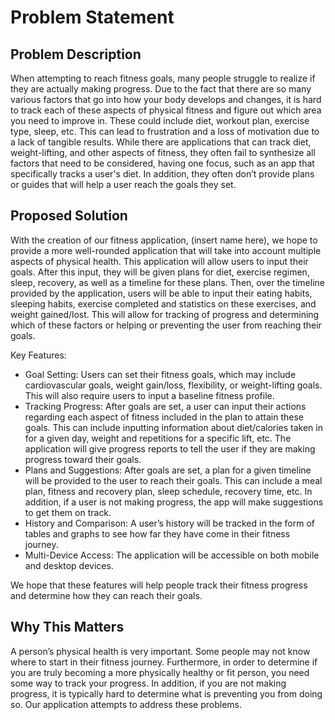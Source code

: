 # Problem Statement

## Problem Description 

When attempting to reach fitness goals, many people struggle to realize if they are actually making progress. Due to the fact that there are so many various factors that go into how your body develops and changes, it is hard to track each of these aspects of physical fitness and figure out which area you need to improve in. These could include diet, workout plan, exercise type, sleep, etc. This can lead to frustration and a loss of motivation due to a lack of tangible results. While there are applications that can track diet, weight-lifting, and other aspects of fitness, they often fail to synthesize all factors that need to be considered, having one focus, such as an app that specifically tracks a user's diet. In addition, they often don’t provide plans or guides that will help a user reach the goals they set. 

## Proposed Solution 

With the creation of our fitness application, (insert name here), we hope to provide a more well-rounded application that will take into account multiple aspects of physical health. This application will allow users to input their goals. After this input, they will be given plans for diet, exercise regimen, sleep, recovery, as well as a timeline for these plans. Then, over the timeline provided by the application, users will be able to input their eating habits, sleeping habits, exercise completed and statistics on these exercises, and weight gained/lost. This will allow for tracking of progress and determining which of these factors or helping or preventing the user from reaching their goals. 

Key Features: 

- Goal Setting: Users can set their fitness goals, which may include cardiovascular goals, weight gain/loss, flexibility, or weight-lifting goals. This will also require users to input a baseline fitness profile. 
- Tracking Progress: After goals are set, a user can input their actions regarding each aspect of fitness included in the plan to attain these goals. This can include inputting information about diet/calories taken in for a given day, weight and repetitions for a specific lift, etc. The application will give progress reports to tell the user if they are making progress toward their goals. 
- Plans and Suggestions: After goals are set, a plan for a given timeline will be provided to the user to reach their goals. This can include a meal plan, fitness and recovery plan, sleep schedule, recovery time, etc. In addition, if a user is not making progress, the app will make suggestions to get them on track. 
- History and Comparison: A user’s history will be tracked in the form of tables and graphs to see how far they have come in their fitness journey. 
- Multi-Device Access: The application will be accessible on both mobile and desktop devices. 

We hope that these features will help people track their fitness progress and determine how they can reach their goals. 

## Why This Matters

A person’s physical health is very important. Some people may not know where to start in their fitness journey. Furthermore, in order to determine if you are truly becoming a more physically healthy or fit person, you need some way to track your progress. In addition, if you are not making progress, it is typically hard to determine what is preventing you from doing so. Our application attempts to address these problems. 

